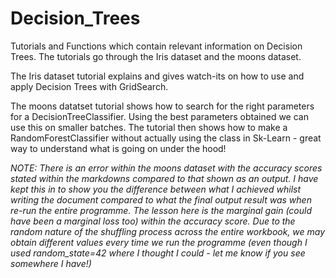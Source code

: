 # Decision_Trees

Tutorials and Functions which contain relevant information on Decision Trees. The tutorials go through the Iris dataset and the moons dataset. 

The Iris dataset tutorial explains and gives watch-its on how to use and apply Decision Trees with GridSearch. 

The moons datatset tutorial shows how to search for the right parameters for a DecisionTreeClassifier. Using the best parameters obtained we can use this on smaller batches. The tutorial then shows how to make a RandomForestClassifier without actually using the class in Sk-Learn - great way to understand what is going on under the hood!

<i> NOTE: There is an error within the moons dataset with the accuracy scores stated within the markdowns compared to that shown as an output. I have kept this in to show you the difference between what I achieved whilst writing the document compared to what the final output result was when re-run the entire programme. The lesson here is the marginal gain (could have been a marginal loss too) within the accuracy score. Due to the random nature of the shuffling process across the entire workbook, we may obtain different values every time we run the programme (even though I used random_state=42 where I thought I could - let me know if you see somewhere I have!)
</i>

